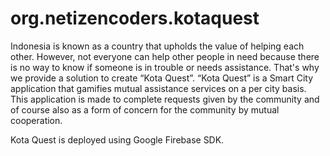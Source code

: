 # org.netizencoders.kotaquest

Indonesia is known as a country that upholds the value of helping each other. However, not everyone can help other people in need because there is no way to know if someone is in trouble or needs assistance. That's why we provide a solution to create “Kota Quest”. “Kota Quest” is a Smart City application that gamifies mutual assistance services on a per city basis. This application is made to complete requests given by the community and of course also as a form of concern for the community by mutual cooperation.

Kota Quest is deployed using Google Firebase SDK.
